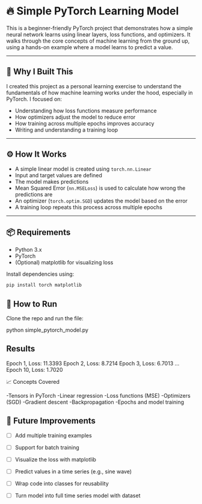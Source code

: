 # 🔥 Simple PyTorch Learning Model

This is a beginner-friendly PyTorch project that demonstrates how a simple neural network learns using linear layers, loss functions, and optimizers. It walks through the core concepts of machine learning from the ground up, using a hands-on example where a model learns to predict a value.

---

## 🧠 Why I Built This

I created this project as a personal learning exercise to understand the fundamentals of how machine learning works under the hood, especially in PyTorch. I focused on:
- Understanding how loss functions measure performance
- How optimizers adjust the model to reduce error
- How training across multiple epochs improves accuracy
- Writing and understanding a training loop

---

## ⚙️ How It Works

- A simple linear model is created using `torch.nn.Linear`
- Input and target values are defined
- The model makes predictions
- Mean Squared Error (`nn.MSELoss`) is used to calculate how wrong the predictions are
- An optimizer (`torch.optim.SGD`) updates the model based on the error
- A training loop repeats this process across multiple epochs

---

## 📦 Requirements

- Python 3.x
- PyTorch
- (Optional) matplotlib for visualizing loss

Install dependencies using:

```bash
pip install torch matplotlib
```

## 🚀 How to Run
Clone the repo and run the file:

python simple_pytorch_model.py


## Results 
Epoch 1, Loss: 11.3393
Epoch 2, Loss: 8.7214
Epoch 3, Loss: 6.7013
...
Epoch 10, Loss: 1.7020


📈 Concepts Covered

-Tensors in PyTorch
-Linear regression
-Loss functions (MSE)
-Optimizers (SGD)
-Gradient descent
-Backpropagation
-Epochs and model training

## 🌱 Future Improvements

- [ ] Add multiple training examples
- [ ] Support for batch training
- [ ] Visualize the loss with matplotlib
- [ ] Predict values in a time series (e.g., sine wave)
- [ ] Wrap code into classes for reusability

- [ ]  Turn model into full time series model with dataset













